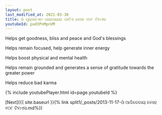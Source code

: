 ```yaml
---
layout: post
last_modified_at: 2021-03-30
title: ଓଁ ମୁକ୍ତାନଏମ ପାରାମାୟାଇ ଗାଟିଏ ନମାହ ୧୦୮ ଟିମଏସ
youtubeId: pud3PnMpnVM
---
```

 
 
Helps get goodness, bliss and peace and God's blessings
 
Helps remain focused, help generate inner energy 
 
Helps boost physical and mental health 
 
Helps remain grounded and generates a sense of gratitude towards the greater power 
 
Helps reduce bad karma
 
 
 
 


{% include youtubePlayer.html id=page.youtubeId %}
 
[Next]({{ site.baseurl }}{% link  split1/_posts/2013-11-17-ଓଁ ଆଦିଦେବାୟ ନମାହ ୧୦୮ ଟିମଏସ.md%})
 
